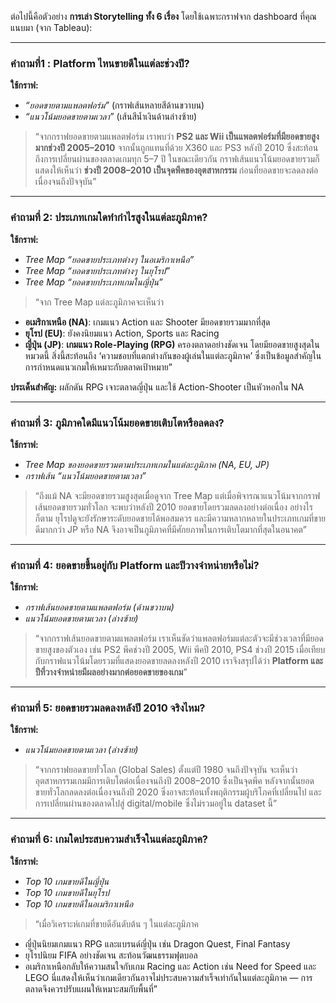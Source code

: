 ต่อไปนี้คือตัวอย่าง **การเล่า Storytelling ทั้ง 6 เรื่อง** โดยใช้เฉพาะกราฟจาก dashboard ที่คุณแนบมา (จาก Tableau):

---

###  คำถามที่1 : Platform ไหนขายดีในแต่ละช่วงปี?

**ใช้กราฟ:**

*  *“ยอดขายตามแพลตฟอร์ม”* (กราฟเส้นหลายสีด้านขวาบน)
*  *“แนวโน้มยอดขายตามเวลา”* (เส้นสีน้ำเงินด้านล่างซ้าย)

> “จากกราฟยอดขายตามแพลตฟอร์ม เราพบว่า **PS2 และ Wii เป็นแพลตฟอร์มที่มียอดขายสูงมากช่วงปี 2005–2010** จากนั้นถูกแทนที่ด้วย X360 และ PS3 หลังปี 2010 ซึ่งสะท้อนถึงการเปลี่ยนผ่านของตลาดเกมทุก 5–7 ปี
> ในขณะเดียวกัน กราฟเส้นแนวโน้มยอดขายรวมก็แสดงให้เห็นว่า **ช่วงปี 2008–2010 เป็นจุดพีคของอุตสาหกรรม** ก่อนที่ยอดขายจะลดลงต่อเนื่องจนถึงปัจจุบัน”

---

###  คำถามที่ 2: ประเภทเกมใดทำกำไรสูงในแต่ละภูมิภาค?

**ใช้กราฟ:**

*  *Tree Map “ยอดขายประเภทต่างๆ ในอเมริกาเหนือ”*
*  *Tree Map “ยอดขายประเภทต่างๆ ในยุโรป”*
*  *Tree Map “ยอดขายประเภทเกมในญี่ปุ่น”*


> “จาก Tree Map แต่ละภูมิภาคจะเห็นว่า

* **อเมริกาเหนือ (NA)**: เกมแนว Action และ Shooter มียอดขายรวมมากที่สุด
* **ยุโรป (EU)**: ยังคงนิยมแนว Action, Sports และ Racing
* **ญี่ปุ่น (JP)**: **เกมแนว Role-Playing (RPG)** ครองตลาดอย่างชัดเจน โดยมียอดขายสูงสุดในหมวดนี้
  สิ่งนี้สะท้อนถึง ‘ความชอบที่แตกต่างกันของผู้เล่นในแต่ละภูมิภาค’ ซึ่งเป็นข้อมูลสำคัญในการกำหนดแนวเกมให้เหมาะกับตลาดเป้าหมาย”

 **ประเด็นสำคัญ:** ผลักดัน RPG เจาะตลาดญี่ปุ่น และใช้ Action-Shooter เป็นหัวหอกใน NA

---

###  คำถามที่ 3: ภูมิภาคใดมีแนวโน้มยอดขายเติบโตหรือลดลง?

**ใช้กราฟ:**

* *Tree Map ของยอดขายรวมตามประเภทเกมในแต่ละภูมิภาค (NA, EU, JP)*
*  *กราฟเส้น “แนวโน้มยอดขายตามเวลา”*



> “ถึงแม้ NA จะมียอดขายรวมสูงสุดเมื่อดูจาก Tree Map แต่เมื่อพิจารณาแนวโน้มจากกราฟเส้นยอดขายรวมทั่วโลก จะพบว่าหลังปี 2010 ยอดขายโดยรวมลดลงอย่างต่อเนื่อง
> อย่างไรก็ตาม ยุโรปดูจะยังรักษาระดับยอดขายได้พอสมควร และมีความหลากหลายในประเภทเกมที่ขายดีมากกว่า JP หรือ NA จึงอาจเป็นภูมิภาคที่มีศักยภาพในการเติบโตมากที่สุดในอนาคต”


---

###  คำถามที่ 4: ยอดขายขึ้นอยู่กับ Platform และปีวางจำหน่ายหรือไม่?

**ใช้กราฟ:**

*  *กราฟเส้นยอดขายตามแพลตฟอร์ม (ด้านขวาบน)*
*  *แนวโน้มยอดขายตามเวลา (ล่างซ้าย)*


> “จากกราฟเส้นยอดขายตามแพลตฟอร์ม เราเห็นชัดว่าแพลตฟอร์มแต่ละตัวจะมีช่วงเวลาที่มียอดขายสูงของตัวเอง เช่น PS2 พีคช่วงปี 2005, Wii พีคปี 2010, PS4 ช่วงปี 2015
> เมื่อเทียบกับกราฟแนวโน้มโดยรวมที่แสดงยอดขายลดลงหลังปี 2010 เราจึงสรุปได้ว่า **Platform และปีที่วางจำหน่ายมีผลอย่างมากต่อยอดขายของเกม**”


---

###  คำถามที่ 5: ยอดขายรวมลดลงหลังปี 2010 จริงไหม?

**ใช้กราฟ:**

*  *แนวโน้มยอดขายตามเวลา (ล่างซ้าย)*


> “จากกราฟยอดขายทั่วโลก (Global Sales) ตั้งแต่ปี 1980 จนถึงปัจจุบัน จะเห็นว่าอุตสาหกรรมเกมมีการเติบโตต่อเนื่องจนถึงปี 2008–2010 ซึ่งเป็นจุดพีค
> หลังจากนั้นยอดขายทั่วโลกลดลงต่อเนื่องจนถึงปี 2020 ซึ่งอาจสะท้อนทั้งพฤติกรรมผู้บริโภคที่เปลี่ยนไป และการเปลี่ยนผ่านของตลาดไปสู่ digital/mobile ซึ่งไม่รวมอยู่ใน dataset นี้”


---

###  คำถามที่ 6: เกมใดประสบความสำเร็จในแต่ละภูมิภาค?

**ใช้กราฟ:**

*  *Top 10 เกมขายดีในญี่ปุ่น*
*  *Top 10 เกมขายดีในยุโรป*
*  *Top 10 เกมขายดีในอเมริกาเหนือ*

> “เมื่อวิเคราะห์เกมที่ขายดีอันดับต้น ๆ ในแต่ละภูมิภาค

* ญี่ปุ่นนิยมเกมแนว RPG และแบรนด์ญี่ปุ่น เช่น Dragon Quest, Final Fantasy
* ยุโรปนิยม FIFA อย่างชัดเจน สะท้อนวัฒนธรรมฟุตบอล
* อเมริกาเหนือกลับให้ความสนใจกับเกม Racing และ Action เช่น Need for Speed และ LEGO
  นี่แสดงให้เห็นว่าเกมเดียวกันอาจไม่ประสบความสำเร็จเท่ากันในแต่ละภูมิภาค — การตลาดจึงควรปรับแผนให้เหมาะสมกับพื้นที่”
